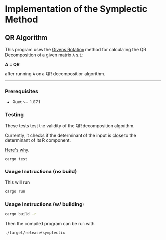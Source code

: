 # Implementation of the Symplectic Method

## QR Algorithm
This program uses the [Givens Rotation](https://en.wikipedia.org/wiki/Givens_rotation) method for calculating the QR Decomposition of a given matrix `A` s.t.:

**A = QR**

after running `A` on a QR decomposition algorithm.

---
### Prerequisites
- Rust >= 1.67.1
### Testing
These tests test the validity of the QR decomposition algorithm.

Currently, it checks if the determinant of the input is [close](https://docs.rs/ndarray-linalg/0.16.0/ndarray_linalg/assert/fn.aclose.html) to the determinant of its R component.

[Here's why](https://en.wikipedia.org/wiki/QR_decomposition#Connection_to_a_determinant_or_a_product_of_eigenvalues).
```bash
cargo test
```
### Usage Instructions (no build)
This will run
```bash
cargo run
```
### Usage Instructions (w/ building)
```bash
cargo build -r
```
Then the compiled program can be run with
```bash
./target/release/symplectix
```

